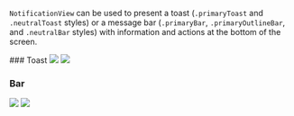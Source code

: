 `NotificationView` can be used to present a toast (`.primaryToast` and `.neutralToast` styles) or a message bar (`.primaryBar`, `.primaryOutlineBar`, and `.neutralBar` styles) with information and actions at the bottom of the screen.

<DisplayToggle onText="Dark" offText="Light" label="Theme Switcher">
### Toast

<img className="off" src="https://res-1.cdn.office.net/files/fabric-cdn-prod_20221209.001/fabric-website/images/controls/ios/updated/img_notifications_03_toast_light.png?text=LightMode" />
<img className="on" src="https://res-1.cdn.office.net/files/fabric-cdn-prod_20221209.001/fabric-website/images/controls/ios/updated/img_notifications_03_toast_dark.png?text=DarkMode" />

### Bar

<img className="off" src="https://res-1.cdn.office.net/files/fabric-cdn-prod_20221209.001/fabric-website/images/controls/ios/updated/img_notifications_01_standard_light.png?text=LightMode" />
<img className="on" src="https://res-1.cdn.office.net/files/fabric-cdn-prod_20221209.001/fabric-website/images/controls/ios/updated/img_notifications_01_standard_dark.png?text=DarkMode" />

</DisplayToggle>
